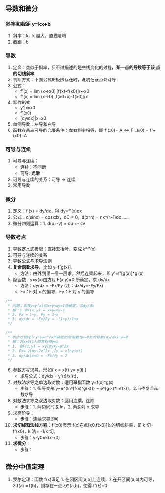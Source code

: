 ## 导数和微分

### 斜率和截距 y=kx+b

1. 斜率：k，k 越大，直线陡峭
2. 截距：b

### 导数

1. 定义：类似于斜率，只不过描述的是曲线变化的过程，**某一点的导数等于该 点的切线斜率**
2. 判断方式：下面公式的极限存在时，说明在该点处可导
3. 公式：
   - f'(x) = lim (x->x0) [f(x)-f(x0)]/x-x0
   - f'(x) = lim (x->0) [f(x0+x)-f(x0)]/x
4. 写作形式
   - y'|x=x0
   - f'(x0)
   - [dy/dx]|x=x0
5. 单侧导数：左导和右导
6. 函数在某点可导的充要条件：左右斜率相等，即 f'(x0)= A <=> F'\_(x0) = f'+(x0)=A

### 可导与连续

1. 可导与连续：
   - 连续：不间断
   - 可导: **光滑**
2. 可导与连续的关系：可导 => 连续
3. 常用导数

### 微分

1. 定义：f'(x) = dy/dx，得 dy=f'(x)dx
2. 公式：d(sinx) = cosxdx，dC = 0，d(x^n) = nx^(n-1)dx .....
3. 微分四则运算：1. d(u+-v) = du +- dv

### 导数考点

1. 导数定义式极限：直接去括号，变成 k\*f'(x)
2. 可导与连续的关系
3. 导数公式与求导法则
4. **复合函数求导**，比如 y=f[g(x)].
   - 方法：由外到里一层一层求，然后连乘起来，即 y'=f'[g(x)]\*g'(x)
5. 隐函数：y=y(x)由方程 F(x,y)=0 所确定，求 dy/dx
   - 方法：dy/dx = -Fx/Fy (注：dx/dy=-Fy/Fx)
   - Fx：F 对 x 的偏导，Fy：F 对 y 的偏导

```js
/**
 * 问题：函数y=y(x)由x+y=xy=1所确定，求dy/dx
 * 解：1.令F(x,y) = x+y+xy-1
 * 2. Fx = 1+y, Fy = 1+x
 * 3. dy/dx = -Fx/Fy = -(1+y)/1+x
 */

/**
 * 求由方程xylny+y=e^2x所确定的隐函数在x=0处的导数(dy/dx)|x=0
 * 解：将x=0代入原方程得y=1
 * 1. 令F(x,y) = xylny+y-e^2x
 * 2. Fx= ylny-2e^2x ,Fy = xlny+x+1
 * 3. dy/dx|x=0 = -Fx/Fy = 2
 */
```

6. 参数方程求导，形如{ x = x(t) y= y(t) }
   - 求导公式：dy/dx = y'(t)/x'(t)，
7. 对数法求导之单边取对数：适用幂指函数 y=f(x)^g(x)
   - 步骤：1. 恒等变形 y=e^{ln^[f(x)^g(x)]} = e^[g(x)*lnf(x)]，2.当作复合函数求导
8. 对数法求导之双边取对数：适用连乘，连除
   - 步骤：1. 两边同时取 ln，2. 两边对 x 求导
9. 求高阶导：
   - 步骤：连续求导即可
10. **求切线和法线方程**：f'(x0)表示 f(x)在点[x0,f(x0)]处的切线斜率，即 k 切= f'(x0)，k 法= -1/k 切。
    - 步骤：y-y0=k(x-x0)
11. **求微分**：
    - 步骤：

## 微分中值定理

1. 罗尔定理：函数 f(x)满足 1. 在闭区间[a,b]上连续，2.在开区间(a,b)内可导，3.f(a) = f(b)，则存在一点 ξ∈(a,b)，使得 f'(ξ)=0
